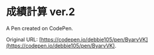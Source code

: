 # 成績計算 ver.2

A Pen created on CodePen.

Original URL: [https://codepen.io/debbie105/pen/ByarvVK](https://codepen.io/debbie105/pen/ByarvVK).

